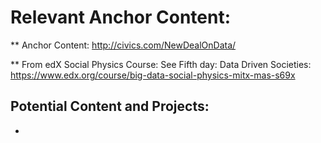 

# Relevant Anchor Content:

** Anchor Content: http://civics.com/NewDealOnData/

** From edX Social Physics Course: See Fifth day: Data Driven Societies: https://www.edx.org/course/big-data-social-physics-mitx-mas-s69x


## Potential Content and Projects:

* 

